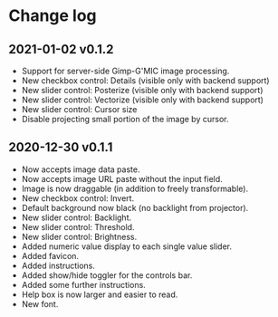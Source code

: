 # Change log

## 2021-01-02 v0.1.2

- Support for server-side Gimp-G'MIC image processing.
- New checkbox control: Details (visible only with backend support)
- New slider control: Posterize (visible only with backend support)
- New slider control: Vectorize (visible only with backend support)
- New slider control: Cursor size
- Disable projecting small portion of the image by cursor.

## 2020-12-30 v0.1.1

- Now accepts image data paste.
- Now accepts image URL paste without the input field.
- Image is now draggable (in addition to freely transformable).
- New checkbox control: Invert.
- Default background now black (no backlight from projector).
- New slider control: Backlight.
- New slider control: Threshold.
- New slider control: Brightness.
- Added numeric value display to each single value slider.
- Added favicon.
- Added instructions.
- Added show/hide toggler for the controls bar.
- Added some further instructions.
- Help box is now larger and easier to read.
- New font.
